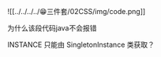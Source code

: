 ![[../../../../😁三件套/02CSS/img/code.png]]

<span class="todo">为什么该段代码java不会报错</span>

INSTANCE 只能由 SingletonInstance 类获取？




